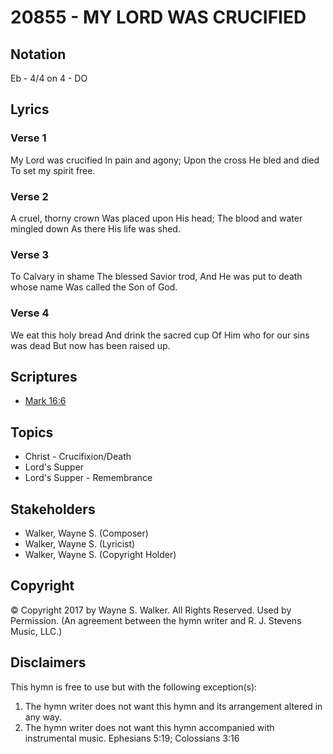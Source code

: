 # 20855 - MY LORD WAS CRUCIFIED

## Notation

Eb - 4/4 on 4 - DO

## Lyrics

### Verse 1

My Lord was crucified In pain and agony; Upon the cross He bled and died To set my spirit free.

### Verse 2

A cruel, thorny crown Was placed upon His head; The blood and water mingled down As there His life was shed.

### Verse 3

To Calvary in shame The blessed Savior trod, And He was put to death whose name Was called the Son of God.

### Verse 4

We eat this holy bread And drink the sacred cup Of Him who for our sins was dead But now has been raised up.


## Scriptures

- [Mark 16:6](https://www.biblegateway.com/passage/?search=Mark%2016%3A6)

## Topics

- Christ - Crucifixion/Death
- Lord's Supper
- Lord's Supper - Remembrance

## Stakeholders

- Walker, Wayne S. (Composer)
- Walker, Wayne S. (Lyricist)
- Walker, Wayne S. (Copyright Holder)

## Copyright

© Copyright 2017 by Wayne S. Walker. All Rights Reserved. Used by Permission.
(An agreement between the hymn writer and R. J. Stevens Music, LLC.)

## Disclaimers

This hymn is free to use but with the following exception(s):
1. The hymn writer does not want this hymn and its arrangement altered in any way.
2. The hymn writer does not want this hymn accompanied with instrumental music.
Ephesians 5:19; Colossians 3:16

